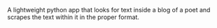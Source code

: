 A lightweight python app that looks for text inside a blog of a poet and scrapes the text within it in the proper format.